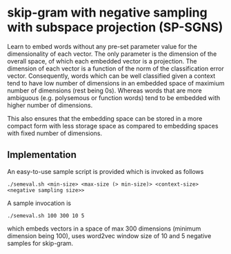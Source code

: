 # skip-gram with negative sampling with subspace projection (SP-SGNS)

Learn to embed words without any pre-set parameter value for the dimensionality of each vector. The only parameter
is the dimension of the overall space, of which each embedded vector is a projection. 
The dimension of each vector is a function of the norm of the classification error vector. Consequently, words
which can be well classified given a context tend to have low number of dimensions in an embedded space of
maximium number of dimensions (rest being 0s). Whereas words that are more ambiguous (e.g. polysemous or function words)
tend to be embedded with higher number of dimensions.

This also ensures that the embedding space can be stored in a more compact form with less storage space as compared
to embedding spaces with fixed number of dimensions.

## Implementation

An easy-to-use sample script is provided which is invoked as follows

``
./semeval.sh <min-size> <max-size (> min-size)> <context-size> <negative sampling size>>
``

A sample invocation is

``
./semeval.sh 100 300 10 5 
``

which embeds vectors in a space of max 300 dimensions (minimum dimension being 100), uses word2vec window size of 10 and 5 negative samples for skip-gram. 
